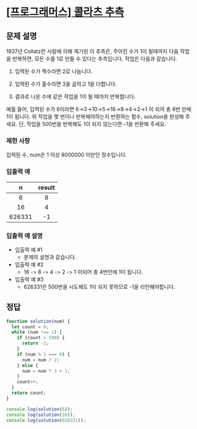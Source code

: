 # [\[프로그래머스\] 콜라츠 추측](https://programmers.co.kr/learn/courses/30/lessons/12943)

## 문제 설명
1937년 Collatz란 사람에 의해 제기된 이 추측은, 주어진 수가 1이 될때까지 다음 작업을 반복하면, 모든 수를 1로 만들 수 있다는 추측입니다. 작업은 다음과 같습니다.

1. 입력된 수가 짝수라면 2로 나눕니다. 

2. 입력된 수가 홀수라면 3을 곱하고 1을 더합니다.

3. 결과로 나온 수에 같은 작업을 1이 될 때까지 반복합니다.

예를 들어, 입력된 수가 6이라면 6→3→10→5→16→8→4→2→1 이 되어 총 8번 만에 1이 됩니다. 위 작업을 몇 번이나 반복해야하는지 반환하는 함수, solution을 완성해 주세요. 단, 작업을 500번을 반복해도 1이 되지 않는다면 –1을 반환해 주세요.

### 제한 사항

입력된 수, num은 1 이상 8000000 미만인 정수입니다.

### 입출력 예
n | result
:---: | :---:
6 | 8
16 | 4
626331 | -1

### 입출력 예 설명
- 입출력 예 #1
    - 문제의 설명과 같습니다.
- 입출력 예 #2
    - 16 -> 8 -> 4 -> 2 -> 1 이되어 총 4번만에 1이 됩니다.
- 입출력 예 #3
    - 626331은 500번을 시도해도 1이 되지 못하므로 -1을 리턴해야합니다.

## 정답

```jsx
function solution(num) {
  let count = 0;
  while (num !== 1) {
    if (count > 500) {
      return -1;
    }
    if (num % 2 === 0) {
      num = num / 2;
    } else {
      num = num * 3 + 1;
    }
    count++;
  }
  return count;
}

console.log(solution(6));
console.log(solution(16));
console.log(solution(626331));

```
